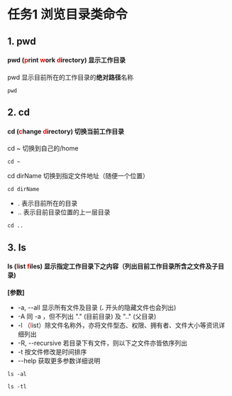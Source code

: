 # 任务1 浏览目录类命令

## 1. pwd

#### pwd (<font color='red'>p</font>rint <font color='red'>w</font>ork <font color='red'>d</font>irectory)  显示工作目录

pwd 显示目前所在的工作目录的**绝对路径**名称

```shell
pwd
```

## 2. cd

#### cd (<font color='red'>c</font>hange <font color='red'>d</font>irectory)  切换当前工作目录

cd ~ 切换到自己的/home

```shell
cd ~
```

cd dirName  切换到指定文件地址（随便一个位置）

```shell
cd dirName
```

* .   表示目前所在的目录
* ..   表示目前目录位置的上一层目录

```shell
cd ..
```

## 3. ls

#### ls (<font color='red'>l</font>ist <font color='red'>f</font>iles)  显示指定工作目录下之内容（列出目前工作目录所含之文件及子目录)

**[参数]**

* -a, --all  显示所有文件及目录 (**.** 开头的隐藏文件也会列出)
* -A  同 -a ，但不列出 "." (目前目录) 及 ".." (父目录)
* -l （<font color='red'>l</font>ist）除文件名称外，亦将文件型态、权限、拥有者、文件大小等资讯详细列出
* -R, --recursive 若目录下有文件，则以下之文件亦皆依序列出
* -t 按文件修改是时间排序
* --help 获取更多参数详细说明

```shell
ls -al
```

```shell
ls -tl
```

